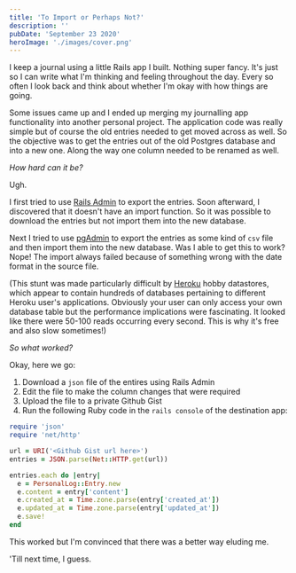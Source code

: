 ```yaml
---
title: 'To Import or Perhaps Not?'
description: ''
pubDate: 'September 23 2020'
heroImage: './images/cover.png'
---
```


I keep a journal using a little Rails app I built. Nothing super fancy. It's just so I can write what I'm thinking and
feeling throughout the day. Every so often I look back and think about whether I'm okay with how things are going.

Some issues came up and I ended up merging my journalling app functionality into another personal project. The
application code was really simple but of course the old entries needed to get moved across as well. So the objective
was to get the entries out of the old Postgres database and into a new one. Along the way one column needed to be
renamed as well.

_How hard can it be?_

Ugh.

I first tried to use [Rails Admin](https://github.com/sferik/rails_admin) to export the entries. Soon afterward, I
discovered that it doesn't have an import function. So it was possible to download the entries but not import them into
the new database.

Next I tried to use [pgAdmin](https://www.pgadmin.org/) to export the entries as some kind of `csv` file and then import
them into the new database. Was I able to get this to work? Nope! The import always failed because of something wrong
with the date format in the source file.

(This stunt was made particularly difficult by [Heroku](https://www.heroku.com/) hobby datastores, which appear to
contain hundreds of databases pertaining to different Heroku user's applications. Obviously your user can only access
your own database table but the performance implications were fascinating. It looked like there were 50-100 reads
occurring every second. This is why it's free and also slow sometimes!)

_So what worked?_

Okay, here we go:

1. Download a `json` file of the entires using Rails Admin
2. Edit the file to make the column changes that were required
3. Upload the file to a private Github Gist
4. Run the following Ruby code in the `rails console` of the destination app:

```ruby
require 'json'
require 'net/http'

url = URI('<Github Gist url here>')
entries = JSON.parse(Net::HTTP.get(url))

entries.each do |entry|
  e = PersonalLog::Entry.new
  e.content = entry['content']
  e.created_at = Time.zone.parse(entry['created_at'])
  e.updated_at = Time.zone.parse(entry['updated_at'])
  e.save!
end
```

This worked but I'm convinced that there was a better way eluding me.

'Till next time, I guess.
